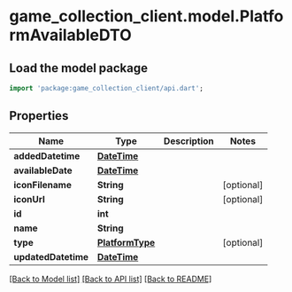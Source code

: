 # game_collection_client.model.PlatformAvailableDTO

## Load the model package
```dart
import 'package:game_collection_client/api.dart';
```

## Properties
Name | Type | Description | Notes
------------ | ------------- | ------------- | -------------
**addedDatetime** | [**DateTime**](DateTime.md) |  | 
**availableDate** | [**DateTime**](DateTime.md) |  | 
**iconFilename** | **String** |  | [optional] 
**iconUrl** | **String** |  | [optional] 
**id** | **int** |  | 
**name** | **String** |  | 
**type** | [**PlatformType**](PlatformType.md) |  | [optional] 
**updatedDatetime** | [**DateTime**](DateTime.md) |  | 

[[Back to Model list]](../README.md#documentation-for-models) [[Back to API list]](../README.md#documentation-for-api-endpoints) [[Back to README]](../README.md)


